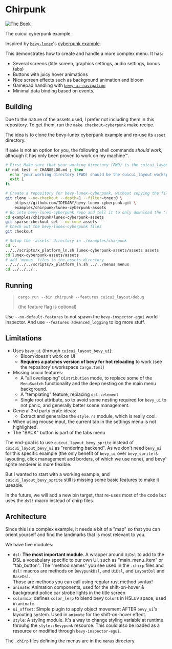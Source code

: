 # Chirpunk

[![The Book](https://img.shields.io/badge/The_Cuicui_Book-blue)](https://cuicui.nicopap.ch/introduction.html)

The cuicui cyberpunk example.

Inspired by [`bevy-lunex`]'s [cyberpunk example].

This demonstrates how to create and handle a more complex menu. It has:

- Several screens (title screen, graphics settings, audio settings, bonus tabs)
- Buttons with juicy hover animations
- Nice screen effects such as background animation and bloom
- Gamepad handling with [`bevy-ui-navigation`]
- Minimal data binding based on events.


## Building

Due to the nature of the assets used, I prefer not including them in this
repository. To get them, run the `make checkout-cyberpunk` make recipe.

The idea is to clone the bevy-lunex cyberpunk example and re-use its `asset`
directory.

If `make` is not an option for you, the following shell commands _should work_,
although it has only been proven to work on my machine™.

```sh
# First Make sure that your working directory (PWD) is the cuicui_layout workspace root.
if not test -e CHANGELOG.md ; then
  echo "your working directory (PWD) should be the cuicui_layout workspace root."
  exit 1
fi

# Create a repository for bevy-lunex-cyberpunk, without copying the files
git clone --no-checkout --depth=1 --filter=tree:0 \
    https://github.com/IDEDARY/bevy-lunex-cyberpunk.git \
    examples/chirpunk/lunex-cyberpunk-assets
# Go into bevy-lunex-cyberpunk repo and tell it to only download the 'assets' directory
cd examples/chirpunk/lunex-cyberpunk-assets
git sparse-checkout set --no-cone assets
# Check out the bevy-lunex-cyberpunk files
git checkout

# Setup the 'assets' directory in ./examples/chirpunk
cd ..
../../scripts/x_platform_ln.sh lunex-cyberpunk-assets/assets assets
cd lunex-cyberpunk-assets/assets
# add 'menus' files to the assets directory
../../../../scripts/x_platform_ln.sh ../../menus menus
cd ../../../..
```

## Running

> `cargo run --bin chirpunk --features cuicui_layout/debug`
>
> (the feature flag is optional)

Use `--no-default-features` to not spawn the `bevy-inspector-egui` world inspector.
And use `--features advanced_logging` to log more stuff.

## Limitations

- Uses `bevy_ui` (through `cuicui_layout_bevy_ui`):
  - Bloom doesn't work on UI
  - **Requires a patches version of bevy for hot reloading** to work (see the
    repository's workspace `Cargo.toml`)
- Missing cuicui features:
  - A "all overlapping" `Distribution` mode, to replace some of the `MenuSwatch`
    functionality and the deep nesting on the main menu background.
  - A "templating" feature, replacing `dsl::element`
  - Single root attribute, so to avoid some nesting required for `bevy_ui` to
    not panic, and generally better scene management.
- General 3rd party crate ideas:
  - Extract and generalize the `style.rs` module, which is really cool.
- When using mouse input, the current tab in the settings menu is not highlighted.
- The "BACK" button is part of the tabs menu


The end-goal is to use `cuicui_layout_bevy_sprite` instead of
`cuicui_layout_bevy_ui` as "rendering backend". As we don't need `bevy_ui` for
this specific example (the only benefit of `bevy_ui` over `bevy_sprite` is
layouting, click management and borders, of which we use none), and bevy' sprite
renderer is more flexible.

But I wanted to start with a working example, and `cuicui_layout_bevy_sprite`
still is missing some basic features to make it useable.

In the future, we will add a new bin target, that re-uses most of the code but
uses the `dsl!` macro instead of chirp files.


## Architecture

Since this is a complex example, it needs a bit of a "map" so that you can
orient yourself and find the landmarks that is most relevant to you.

We have five modules:

- `dsl`: **The most important module**. A wrapper around `UiDsl` to add to the
  DSL a vocabulary specific to our own UI, such as "main_menu_item" or "tab_button".
  The "method names" you see used in the `.chirp` files and `dsl!` macros are
  methods on `BevypunkDsl`, and `UiDsl`, and `LayoutDsl` and `BaseDsl`.
  \
  Those are methods you can call using regular rust method syntax!
- `animate`: Animation components, used for the shift-on-hover & background
  police car strobe lights in the title screen
- `colormix`: defines `color_lerp` to blend bevy `Color`s in HSLuv space, used
  in `animate`
- `ui_offset`: Simple plugin to apply object movement AFTER `bevy_ui`'s layouting
  system. Used in `animate` for the shift-on-hover effect.
- `style`: A styling module. It's a way to change styling variable at runtime
  throuhg the `style::Bevypunk` resource. This could also be loaded as a resource
  or modified through `bevy-inspector-egui`.

The `.chirp` files defining the menus are in the `menus` directory.

[`bevy-lunex`]: https://github.com/bytestring-net/bevy-lunex
[cyberpunk example]: https://github.com/IDEDARY/bevy-lunex-cyberpunk
[`bevy-ui-navigation`]: https://lib.rs/crates/bevy-ui-navigation
